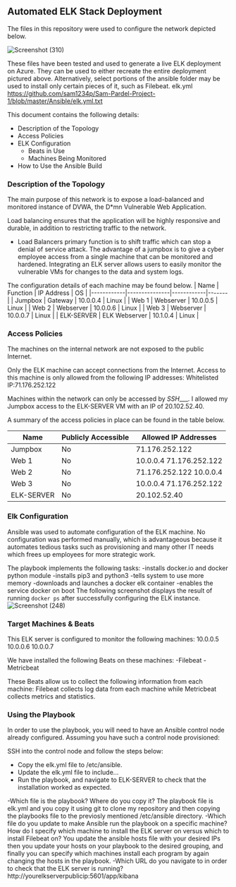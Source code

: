 ## Automated ELK Stack Deployment

The files in this repository were used to configure the network depicted below.


![Screenshot (310)](https://user-images.githubusercontent.com/91719845/149382675-c286e163-43ce-439f-ae8f-8c00a0bd899d.png)

These files have been tested and used to generate a live ELK deployment on Azure. They can be used to either recreate the entire deployment pictured above. Alternatively, select portions of the ansible folder may be used to install only certain pieces of it, such as Filebeat.
  elk.yml
https://github.com/sam1234p/Sam-Pardel-Project-1/blob/master/Ansible/elk.yml.txt

This document contains the following details:
- Description of the Topology
- Access Policies
- ELK Configuration
  - Beats in Use
  - Machines Being Monitored
- How to Use the Ansible Build


### Description of the Topology

The main purpose of this network is to expose a load-balanced and monitored instance of DVWA, the D*mn Vulnerable Web Application.

Load balancing ensures that the application will be highly responsive and durable, in addition to restricting traffic to the network.
- Load Balancers primary function is to shift traffic which can stop a denial of service attack. The advantage of a jumpbox is to give a cyber employee access from a single machine that can be monitored and hardened.
Integrating an ELK server allows users to easily monitor the vulnerable VMs for changes to the data and system logs.

The configuration details of each machine may be found below.
| Name       | Function      | IP Address | OS    |
|------------|---------------|------------|-------|
| Jumpbox    | Gateway       | 10.0.0.4   | Linux |
| Web 1      | Webserver     | 10.0.0.5   | Linux |
| Web 2      | Webserver     | 10.0.0.6   | Linux |
| Web 3      | Webserver     | 10.0.0.7   | Linux |
| ELK-SERVER | ELK Webserver | 10.1.0.4   | Linux |

### Access Policies

The machines on the internal network are not exposed to the public Internet. 

Only the ELK machine can accept connections from the Internet. Access to this machine is only allowed from the following IP addresses:
Whitelisted IP:71.176.252.122

Machines within the network can only be accessed by _SSH____.
I allowed my Jumpbox access to the ELK-SERVER VM with an IP of 20.102.52.40.

A summary of the access policies in place can be found in the table below.

| Name       | Publicly Accessible | Allowed IP Addresses    |
|------------|---------------------|-------------------------|
| Jumpbox    | No                  | 71.176.252.122          |
| Web 1      | No                  | 10.0.0.4 71.176.252.122 |
| Web 2      | No                  | 71.176.252.122 10.0.0.4 |
| Web 3      | No                  | 10.0.0.4 71.176.252.122 |
| ELK-SERVER | No                  | 20.102.52.40            |
### Elk Configuration

Ansible was used to automate configuration of the ELK machine. No configuration was performed manually, which is advantageous because it automates tedious tasks such as provisioning and many other IT needs which frees up employees for more strategic work.

The playbook implements the following tasks:
-installs docker.io and docker python module
-installs pip3 and python3
-tells system to use more memory 
-downloads and launches a docker elk container 
-enables the service docker on boot 
The following screenshot displays the result of running `docker ps` after successfully configuring the ELK instance.
![Screenshot (248)](https://user-images.githubusercontent.com/91719845/149383710-b70674c7-1971-4195-a090-ac5334ee7e07.png)


### Target Machines & Beats
This ELK server is configured to monitor the following machines:
10.0.0.5
10.0.0.6
10.0.0.7

We have installed the following Beats on these machines:
-Filebeat
-Metricbeat

These Beats allow us to collect the following information from each machine:
Filebeat collects log data from each machine while Metricbeat collects metrics and statistics.  
### Using the Playbook
In order to use the playbook, you will need to have an Ansible control node already configured. Assuming you have such a control node provisioned: 

SSH into the control node and follow the steps below:
- Copy the elk.yml file to /etc/ansible.
- Update the elk.yml file to include...
- Run the playbook, and navigate to ELK-SERVER to check that the installation worked as expected.

-Which file is the playbook? Where do you copy it?
The playbook file is elk.yml and you copy it using git to clone my repository and then copying the playbooks file to the previosly mentioned /etc/ansible directory.
-Which file do you update to make Ansible run the playbook on a specific machine? How do I specify which machine to install the ELK server on versus which to install Filebeat on?
You update the ansible hosts file with your desired IPs then you update your hosts on your playbook to the desired grouping, and finally you can specify which machines install each program by again changing the hosts in the playbook.
-Which URL do you navigate to in order to check that the ELK server is running?
http://yourelkserverpublicip:5601/app/kibana

